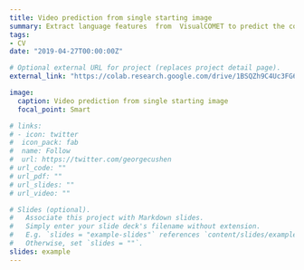 ```yaml
---
title: Video prediction from single starting image
summary: Extract language features  from  VisualCOMET to predict the context information given single image. Combined with the video generation backbone (Ordinary DifferentialEquation and 3D convolutional VAE) and Noise Contrastive Estimation (NCE) contrastive loss, we generate sharper and temporally coherent videos. **[Colab notebook](https://colab.research.google.com/drive/1BSQZh9C4Uc3FG6vY-GBdcuNE1s2ED-Pe?usp=sharing)**
tags:
- CV
date: "2019-04-27T00:00:00Z"

# Optional external URL for project (replaces project detail page).
external_link: "https://colab.research.google.com/drive/1BSQZh9C4Uc3FG6vY-GBdcuNE1s2ED-Pe?usp=sharing"

image:
  caption: Video prediction from single starting image
  focal_point: Smart

# links:
# - icon: twitter
#  icon_pack: fab
#  name: Follow
#  url: https://twitter.com/georgecushen
# url_code: ""
# url_pdf: ""
# url_slides: ""
# url_video: ""

# Slides (optional).
#   Associate this project with Markdown slides.
#   Simply enter your slide deck's filename without extension.
#   E.g. `slides = "example-slides"` references `content/slides/example-slides.md`.
#   Otherwise, set `slides = ""`.
slides: example
---
```

